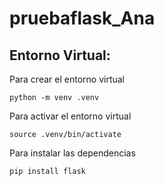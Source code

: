 # pruebaflask_Ana
## Entorno Virtual:
Para crear el entorno virtual
```
python -m venv .venv

```
Para activar el entorno virtual
```
source .venv/bin/activate

``` 
Para instalar las dependencias 
```
pip install flask

```